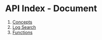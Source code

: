 # API Index - Document
1. [Concepts](concepts)
1. [Log Search](log-search)
1. [Functions](functions)
